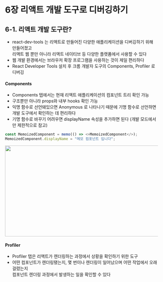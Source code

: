 # 6장 리액트 개발 도구로 디버깅하기
## 6-1. 리액트 개발 도구란?
- react-dev-tools 는 리액트로 만들어진 다양한 애플리케이션을 디버깅하기 위해 만들어졌고 <br/>
  리액트 웹 뿐만 아니라 리액트 네이티브 등 다양한 플랫폼에서 사용할 수 있다 
- 웹 개발 환경에서는 브라우저 확장 프로그램을 사용하는 것이 제일 편리하다 
- React Developer Tools 설치 후 크롬 개발자 도구의 Components, Profiler 로 디버깅

#### Components
- Components 탭에서는 현재 리액트 애플리케이션의 컴포넌트 트리 확인 가능
- 구조뿐만 아니라 props와 내부 hooks 확인 가능
- 익명 함수로 선언돼있으면 Anonymous 로 나타나기 때문에 기명 함수로 선언하면 개발 도구에서 확인하는 데 편리하다
- 기명 함수로 바꾸기 어려우면 displayName 속성을 추가하면 된다 (개발 모드에서만 제한적으로 참고)

```ts
const MemoizedComponent = memo(() => <>MemoizedComponent</>);
MemoizedComponent.displayName = "메모 컴포넌트 입니다";
```
<img width="1100" height="300" src="https://github.com/user-attachments/assets/76dca9f2-4797-4c42-9ae6-690a8a084874">

#### Profiler
- Profiler 탭은 리액트가 렌더링하는 과정에서 상황을 확인하기 위한 도구
- 어떤 컴포넌트가 렌더링됐는지, 몇 번이나 렌더링이 일어났으며 어떤 작업에서 오래 걸렸는지 <br/>
  컴포넌트 렌더링 과정에서 발생하는 일을 확인할 수 있다


